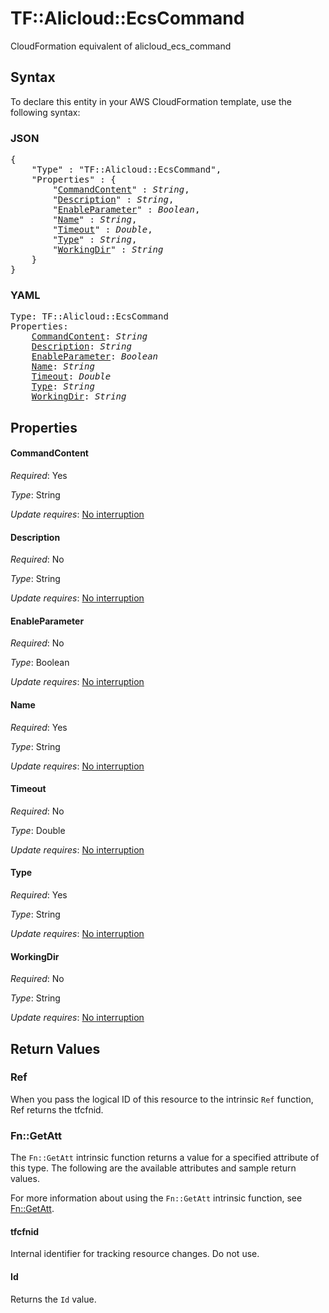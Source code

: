 # TF::Alicloud::EcsCommand

CloudFormation equivalent of alicloud_ecs_command

## Syntax

To declare this entity in your AWS CloudFormation template, use the following syntax:

### JSON

<pre>
{
    "Type" : "TF::Alicloud::EcsCommand",
    "Properties" : {
        "<a href="#commandcontent" title="CommandContent">CommandContent</a>" : <i>String</i>,
        "<a href="#description" title="Description">Description</a>" : <i>String</i>,
        "<a href="#enableparameter" title="EnableParameter">EnableParameter</a>" : <i>Boolean</i>,
        "<a href="#name" title="Name">Name</a>" : <i>String</i>,
        "<a href="#timeout" title="Timeout">Timeout</a>" : <i>Double</i>,
        "<a href="#type" title="Type">Type</a>" : <i>String</i>,
        "<a href="#workingdir" title="WorkingDir">WorkingDir</a>" : <i>String</i>
    }
}
</pre>

### YAML

<pre>
Type: TF::Alicloud::EcsCommand
Properties:
    <a href="#commandcontent" title="CommandContent">CommandContent</a>: <i>String</i>
    <a href="#description" title="Description">Description</a>: <i>String</i>
    <a href="#enableparameter" title="EnableParameter">EnableParameter</a>: <i>Boolean</i>
    <a href="#name" title="Name">Name</a>: <i>String</i>
    <a href="#timeout" title="Timeout">Timeout</a>: <i>Double</i>
    <a href="#type" title="Type">Type</a>: <i>String</i>
    <a href="#workingdir" title="WorkingDir">WorkingDir</a>: <i>String</i>
</pre>

## Properties

#### CommandContent

_Required_: Yes

_Type_: String

_Update requires_: [No interruption](https://docs.aws.amazon.com/AWSCloudFormation/latest/UserGuide/using-cfn-updating-stacks-update-behaviors.html#update-no-interrupt)

#### Description

_Required_: No

_Type_: String

_Update requires_: [No interruption](https://docs.aws.amazon.com/AWSCloudFormation/latest/UserGuide/using-cfn-updating-stacks-update-behaviors.html#update-no-interrupt)

#### EnableParameter

_Required_: No

_Type_: Boolean

_Update requires_: [No interruption](https://docs.aws.amazon.com/AWSCloudFormation/latest/UserGuide/using-cfn-updating-stacks-update-behaviors.html#update-no-interrupt)

#### Name

_Required_: Yes

_Type_: String

_Update requires_: [No interruption](https://docs.aws.amazon.com/AWSCloudFormation/latest/UserGuide/using-cfn-updating-stacks-update-behaviors.html#update-no-interrupt)

#### Timeout

_Required_: No

_Type_: Double

_Update requires_: [No interruption](https://docs.aws.amazon.com/AWSCloudFormation/latest/UserGuide/using-cfn-updating-stacks-update-behaviors.html#update-no-interrupt)

#### Type

_Required_: Yes

_Type_: String

_Update requires_: [No interruption](https://docs.aws.amazon.com/AWSCloudFormation/latest/UserGuide/using-cfn-updating-stacks-update-behaviors.html#update-no-interrupt)

#### WorkingDir

_Required_: No

_Type_: String

_Update requires_: [No interruption](https://docs.aws.amazon.com/AWSCloudFormation/latest/UserGuide/using-cfn-updating-stacks-update-behaviors.html#update-no-interrupt)

## Return Values

### Ref

When you pass the logical ID of this resource to the intrinsic `Ref` function, Ref returns the tfcfnid.

### Fn::GetAtt

The `Fn::GetAtt` intrinsic function returns a value for a specified attribute of this type. The following are the available attributes and sample return values.

For more information about using the `Fn::GetAtt` intrinsic function, see [Fn::GetAtt](https://docs.aws.amazon.com/AWSCloudFormation/latest/UserGuide/intrinsic-function-reference-getatt.html).

#### tfcfnid

Internal identifier for tracking resource changes. Do not use.

#### Id

Returns the <code>Id</code> value.

